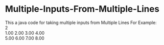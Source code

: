 # Multiple-Inputs-From-Multiple-Lines
This a java code for taking multiple inputs from Multiple Lines 
For Example:\
  2\
  1.00 2.00 3.00 4.00\
  5.00 6.00 7.00 8.00

